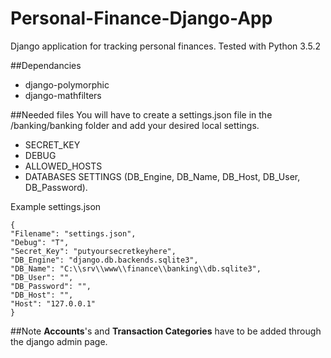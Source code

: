 # Personal-Finance-Django-App
Django application for tracking personal finances.
Tested with Python 3.5.2

##Dependancies
- django-polymorphic
- django-mathfilters

##Needed files
You will have to create a settings.json file in the /banking/banking folder and add your desired local settings.
- SECRET_KEY
- DEBUG
- ALLOWED_HOSTS
- DATABASES SETTINGS (DB_Engine, DB_Name, DB_Host, DB_User, DB_Password).

Example settings.json

    {
    "Filename": "settings.json",
    "Debug": "T",
    "Secret_Key": "putyoursecretkeyhere",
    "DB_Engine": "django.db.backends.sqlite3",
    "DB_Name": "C:\\srv\\www\\finance\\banking\\db.sqlite3",
    "DB_User": "",
    "DB_Password": "",
    "DB_Host": "",
    "Host": "127.0.0.1"
    }

##Note
**Accounts**'s and **Transaction Categories** have to be added through the django admin page.
